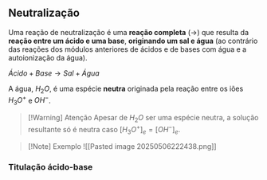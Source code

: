 ## Neutralização
Uma reação de neutralização é uma **reação completa** ($\longrightarrow$) que resulta da **reação entre um ácido e uma base**, **originando um sal e água** (ao contrário das reações dos módulos anteriores de ácidos e de bases com água e a autoionização da água).

$Ácido + Base \longrightarrow Sal + Água$

A água, $H_2O$, é uma espécie **neutra** originada pela reação entre os iões $H_3O^+$ e $OH^-$.
>[!Warning] Atenção
>Apesar de $H_2O$ ser uma espécie neutra, a solução resultante só é neutra caso $[H_3O^+]_e=[OH^-]_e$.
>

>[!Note] Exemplo
>![[Pasted image 20250506222438.png]]

### Titulação ácido-base
